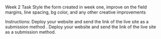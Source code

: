 Week 2 Task Style the form created in week one, improve on the field margins, line spacing, bg color, and any other creative improvements

Instructions: Deploy your website and send the link of the live site as a submission method . Deploy your website and send the link of the live site as a submission method.
